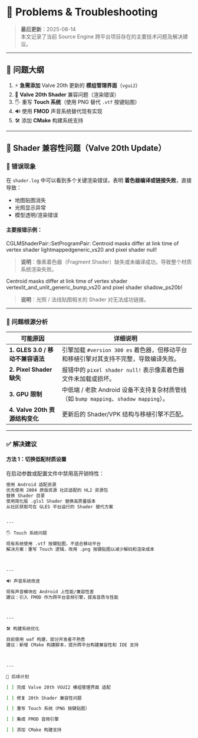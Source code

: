 # 🐞 Problems & Troubleshooting

> **最后更新**：2025-08-14  
> 本文记录了当前 Source Engine 跨平台项目存在的主要技术问题及解决建议。

---

## 📝 问题大纲

1. ⚡ **急需添加** Valve 20th 更新的 **模组管理界面**（`vgui2`）  
2. 🎨 **Valve 20th Shader** 兼容问题（渲染错误）  
3. 🖐️ 重写 **Touch 系统**（使用 PNG 替代 `.vtf` 按键贴图）  
4. 🔊 使用 **FMOD** 声音系统替代现有实现  
5. 🛠 添加 **CMake** 构建系统支持  

---

## 🎨 Shader 兼容性问题（Valve 20th Update）

### 🚨 错误现象

在 `shader.log` 中可以看到多个关键渲染错误，表明 **着色器编译或链接失败**，直接导致：
- 地图贴图消失
- 光照显示异常
- 模型透明/渲染错误

#### 主要报错示例：

CGLMShaderPair::SetProgramPair: Centroid masks differ at link time of vertex shader lightmappedgeneric_vs20 and pixel shader null!

> **说明**：像素着色器（Fragment Shader）缺失或未编译成功，导致整个材质系统渲染失败。

Centroid masks differ at link time of vertex shader vertexlit_and_unlit_generic_bump_vs20 and pixel shader shadow_ps20b!

> **说明**：光照 / 法线贴图相关的 Shader 对无法成功链接。

---

### 📌 问题根源分析

| 可能原因 | 详细说明 |
|----------|----------|
| **1. GLES 3.0 / 移动不兼容语法** | 引擎加载 `#version 300 es` 着色器，但移动平台和移植引擎对其支持不完整，导致编译失败。 |
| **2. Pixel Shader 缺失** | 报错中的 `pixel shader null!` 表示像素着色器文件未加载或损坏。 |
| **3. GPU 限制** | 中低端 / 老款 Android 设备不支持复杂材质管线（如 `bump mapping`、`shadow mapping`）。 |
| **4. Valve 20th 资源结构变化** | 更新后的 Shader/VPK 结构与移植引擎不匹配。 |

---

### ✅ 解决建议

#### 方法 1：切换低配材质设置
在启动参数或配置文件中禁用高开销特性：
```bash
使用 Android 适配资源
优先使用 2004 原版资源 社区适配的 HL2 资源包
替换 Shader 目录
使用简化版 .glsl Shader 替换高质量版本
从社区获取可在 GLES 平台运行的 Shader 替代方案


---

🖐️ Touch 系统问题

现有系统使用 .vtf 按键贴图，不适合移动平台
解决方案：重写 Touch 逻辑，改用 .png 按键贴图以减少解码和渲染成本



---

🔊 声音系统改进

现有声音模块在 Android 上性能/兼容性差
建议：引入 FMOD 作为跨平台音频引擎，提高音质与性能



---

🛠 构建系统优化

目前使用 waf 构建，部分开发者不熟悉
建议：新增 CMake 构建脚本，提升跨平台构建兼容性和 IDE 支持



---

📌 后续计划

[ ] 完成 Valve 20th VGUI2 模组管理界面 适配

[ ] 修复 20th Shader 兼容性问题

[ ] 重写 Touch 系统（PNG 按键贴图）

[ ] 集成 FMOD 音频引擎

[ ] 添加 CMake 构建支持



